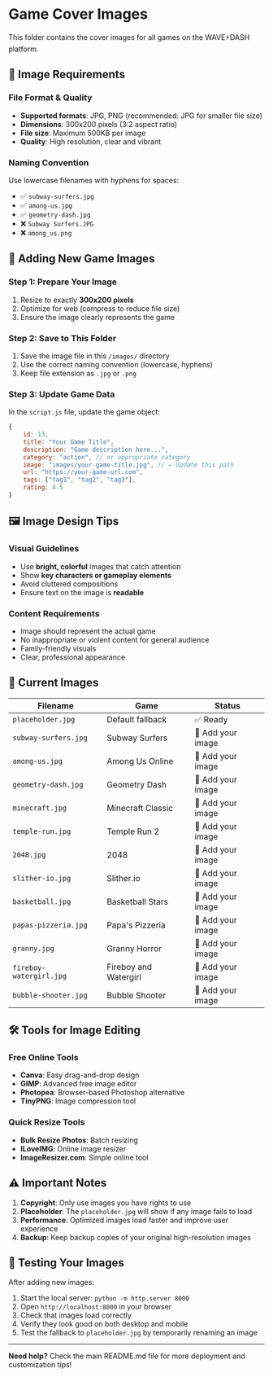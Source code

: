 # Game Cover Images

This folder contains the cover images for all games on the WAVE⚡DASH platform.

## 📸 **Image Requirements**

### File Format & Quality
- **Supported formats**: JPG, PNG (recommended: JPG for smaller file size)
- **Dimensions**: 300x200 pixels (3:2 aspect ratio)
- **File size**: Maximum 500KB per image
- **Quality**: High resolution, clear and vibrant

### Naming Convention
Use lowercase filenames with hyphens for spaces:
- ✅ `subway-surfers.jpg`
- ✅ `among-us.jpg` 
- ✅ `geometry-dash.jpg`
- ❌ `Subway Surfers.JPG`
- ❌ `among_us.png`

## 🎯 **Adding New Game Images**

### Step 1: Prepare Your Image
1. Resize to exactly **300x200 pixels**
2. Optimize for web (compress to reduce file size)
3. Ensure the image clearly represents the game

### Step 2: Save to This Folder
1. Save the image file in this `/images/` directory
2. Use the correct naming convention (lowercase, hyphens)
3. Keep file extension as `.jpg` or `.png`

### Step 3: Update Game Data
In the `script.js` file, update the game object:

```javascript
{
    id: 13,
    title: "Your Game Title",
    description: "Game description here...",
    category: "action", // or appropriate category
    image: "images/your-game-title.jpg", // ← Update this path
    url: "https://your-game-url.com",
    tags: ["tag1", "tag2", "tag3"],
    rating: 4.5
}
```

## 🖼️ **Image Design Tips**

### Visual Guidelines
- Use **bright, colorful** images that catch attention
- Show **key characters or gameplay elements**
- Avoid cluttered compositions
- Ensure text on the image is **readable**

### Content Requirements
- Image should represent the actual game
- No inappropriate or violent content for general audience
- Family-friendly visuals
- Clear, professional appearance

## 📁 **Current Images**

| Filename | Game | Status |
|----------|------|--------|
| `placeholder.jpg` | Default fallback | ✅ Ready |
| `subway-surfers.jpg` | Subway Surfers | 📝 Add your image |
| `among-us.jpg` | Among Us Online | 📝 Add your image |
| `geometry-dash.jpg` | Geometry Dash | 📝 Add your image |
| `minecraft.jpg` | Minecraft Classic | 📝 Add your image |
| `temple-run.jpg` | Temple Run 2 | 📝 Add your image |
| `2048.jpg` | 2048 | 📝 Add your image |
| `slither-io.jpg` | Slither.io | 📝 Add your image |
| `basketball.jpg` | Basketball Stars | 📝 Add your image |
| `papas-pizzeria.jpg` | Papa's Pizzeria | 📝 Add your image |
| `granny.jpg` | Granny Horror | 📝 Add your image |
| `fireboy-watergirl.jpg` | Fireboy and Watergirl | 📝 Add your image |
| `bubble-shooter.jpg` | Bubble Shooter | 📝 Add your image |

## 🛠️ **Tools for Image Editing**

### Free Online Tools
- **Canva**: Easy drag-and-drop design
- **GIMP**: Advanced free image editor
- **Photopea**: Browser-based Photoshop alternative
- **TinyPNG**: Image compression tool

### Quick Resize Tools
- **Bulk Resize Photos**: Batch resizing
- **ILoveIMG**: Online image resizer
- **ImageResizer.com**: Simple online tool

## ⚠️ **Important Notes**

1. **Copyright**: Only use images you have rights to use
2. **Placeholder**: The `placeholder.jpg` will show if any image fails to load
3. **Performance**: Optimized images load faster and improve user experience
4. **Backup**: Keep backup copies of your original high-resolution images

## 🚀 **Testing Your Images**

After adding new images:

1. Start the local server: `python -m http.server 8000`
2. Open `http://localhost:8000` in your browser
3. Check that images load correctly
4. Verify they look good on both desktop and mobile
5. Test the fallback to `placeholder.jpg` by temporarily renaming an image

---

**Need help?** Check the main README.md file for more deployment and customization tips! 